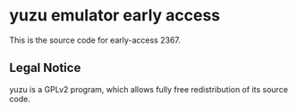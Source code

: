 yuzu emulator early access
=============

This is the source code for early-access 2367.

## Legal Notice

yuzu is a GPLv2 program, which allows fully free redistribution of its source code.